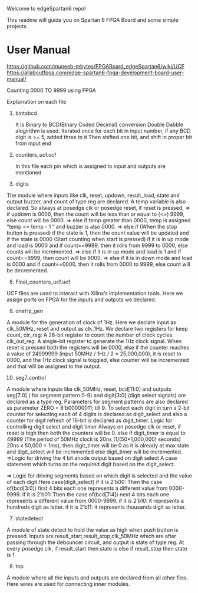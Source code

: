Welcome to edgeSpartan6 repo!

This readme will guide you on Spartan 6 FPGA Board and some simple projects

# User Manual 
https://github.com/muneeb-mbytes/FPGABoard_edgeSpartan6/wiki/UCF
https://allaboutfpga.com/edge-spartan6-fpga-development-board-user-manual/


Counting 0000 TO 9999 using FPGA

Explaination on each file

1) bintobcd
   
   It is Binary to BCD(BInary Coded Decimal) conversion
   Double Dabble alogirithm is used.
   Iterated once for each bit in input number, if any BCD digit is >= 5, added three to it
   Then shifted one bit, and shift in proper bit from input end
   
3) counters_ucf.ucf
   
   In this file each pin which is assigned to input and outputs are mentioned
   
4) digits
   
The module where inputs like clk, reset, updown, result_load, state and output buzzer, and count of type reg are declared. 
A temp variable is also declared.
So always at posedge clk or posedge reset, if reset is pressed,
=> if updown is 0000, then the count will be less than or equal to (<=) 9999, else count will be 0000.
=> else if temp greater than 0000, temp is assigned “temp <= temp - 1 “ and buzzer is also 0000.
=> else if (When the stop button is pressed) if the state is 1, then the count value will be updated and if the state is 0000 
  (Start counting when start is pressed) if it is in up mode and load is 0000 and if count==9999, then it rolls from 9999 to 0000, else counts will be incremented.
=> else if it is in up mode and load is 1 and if count==9999, then count will be 9000.
=> else if it is in down mode and load is 0000 and if count==0000, then it rolls from 0000 to 9999, else count will be decremented.

6) Final_counters_ucf.ucf
   
UCF files are used to interact with Xilinx’s implementation tools. Here we assign ports on FPGA for the inputs and outputs we declared.

8) oneHz_gen
   
A module for the generation of clock of 1Hz. Here we declare input as clk_50MHz, reset and output as clk_1Hz.
We declare two registers for keep count,
ctr_reg: A 26-bit register to count the number of clock cycles.
clk_out_reg: A single-bit register to generate the 1Hz clock signal.
When reset is pressed both the registers will be 0000, 
else if the counter reaches a value of 24999999 (input 50MHz / 1Hz / 2 = 25,000,000), it is reset to 0000, and the 1Hz clock signal is toggled, 
else counter will be incremented and that will be assigned to the output.

10) seg7_control
    
A module where inputs like clk_50MHz, reset, bcd[11:0] and outputs seg[7:0] ( for segment pattern 0-9) and digit[3:0] 
(digit select signals) are declared as a type reg.
Parameters for segment patterns are also declared as parameter ZERO  = 8'b00000011; till 9.
To select each digit in turn a 2-bit counter for selecting each of 4 digits is declared as digit_select and also a counter 
for digit refresh of 16-bit is declared as digit_timer. 
Logic for controlling digit select and digit timer 
Always on posedge clk or reset, if reset is high then both the counters will be 0.
else if digit_timer is equal to 49999 (The period of 50MHz clock is 20ns       (1/(50*1,000,000) seconds) 20ns x 50,000 = 1ms),
then digit_timer will be 0 as it is already at max state and digit_select will be incremented else digit_timer will be incremented.
=>Logic for driving the 4 bit anode output based on digit select
A case statement which turns on the required digit based on the digit_select.

=> Logic for driving segments based on which digit is selected and the value of each digit
Here case(digit_select) 
if it is 2’b00:
Then the case of(bcd[3:0]) first 4 bits each one represents a different value from 0000-9999.
if it is 2’b01:
Then the case of(bcd[7:4]) next 4 bits each one represents a different value from 0000-9999.
if it is 2’b10: it represents a hundreds digit as  letter.
if it is 2’b11: it represents thousands digit as letter.

7) statedetect

A module of state detect to hold the value as high when push button is pressed.
Inputs are result_start,result_stop,clk_50MHz which are after passing through the debouncer circuit, and output is state of type reg.
At every posedge clk, if result_start then state is else if result_stop then state is 1

8) top
   
A module where all the inputs and outputs are declared from all other files. 
Here wires are used for connecting inner modules.



